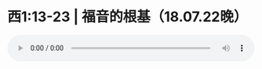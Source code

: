 # 西1:13-23 | 福音的根基（18.07.22晚） 

<audio style="width: 100%;" preload="false" controls controlslist="nodownload"><source src="http://file.simai.life/audio/mp3/old/26317.mp3" type="audio/mpeg">Your browser does not support the audio element.</audio>


